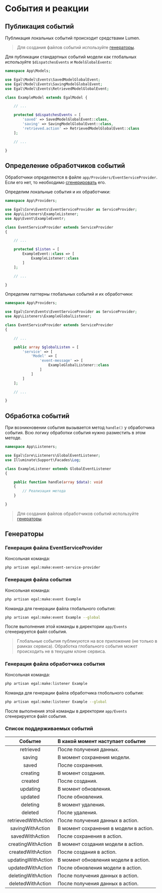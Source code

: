 # События и реакции

## Публикация событий

Публикация локальных событий происходит средствами Lumen.

> Для создания файлов событий используйте [генераторы](#Генерация-файла-события).

Для публикации стандартных событий модели как глобальных используйте `$dispatchesEvents` и `ModelGlobalEvents`:
```php
namespace App\Models;

use Egal\Model\Events\SavedModelGlobalEvent;
use Egal\Model\Events\SavingModelGlobalEvent;
use Egal\Model\Events\RetrievedModelGlobalEvent;

class ExampleModel extends EgalModel {

    // ...

    protected $dispatchesEvents = [
        'saved' => SavedModelGlobalEvent::class,
        'saving' => SavingModelGlobalEvent::class,
        'retrieved.action' => RetrievedModelGlobalEvent::class
    ];

    // ...

}
```

## Определение обработчиков событий

Обработчики определяются в файле `app/Providers/EventServiceProvider`. Если его нет, то необходимо [сгенерировать](#Генерация-файла-eventserviceprovider) его.

Определим локальные события и их обработчики:
```php
namespace App\Providers;

use Egal\Core\Events\EventServiceProvider as ServiceProvider;
use App\Listeners\ExampleListener;
use App\Event\ExampleEventr;

class EventServiceProvider extends ServiceProvider
{

    // ...

    protected $listen = [
        ExampleEvent::class => [
            ExampleListener::class
        ]
    ];

    // ...

}
```

Определим паттерны глобальных событий и их обработчики:
```php
namespace App\Providers;

use Egal\Core\Events\EventServiceProvider as ServiceProvider;
use App\Listeners\ExampleGlobalListener;

class EventServiceProvider extends ServiceProvider
{

    // ...

    public array $globalListen = [
        'service' => [
            'Model' => [
                'event-message' => [
                    ExampleGlobalListener::class
                ]
            ]
        ]
    ];

    // ...

}
```

## Обработка событий

При возникновении события вызывается метод `handle()` у обработчика события. Всю логику обработки события нужно разместить в этом методе.
```php
namespace App\Listeners;

use Egal\Core\Listeners\GlobalEventListener;
use Illuminate\Support\Facades\Log;

class ExampleListener extends GlobalEventListener
{

    public function handle(array $data): void
    {
        // Реализация метода
    }

}
```

> Для создания файлов обработчиков событий используйте [генераторы](#Генерация-файла-обработчика-события).


## Генераторы

### Генерация файла EventServiceProvider

Консольная команда:
```bash
php artisan egal:make:event-service-provider
```

### Генерация файла события

Консольная команда:
```bash
php artisan egal:make:event Example
```
Команда для генерации файла глобального события:
```bash
php artisan egal:make:event Example --global
```
После выполнения этой команды в директории `app/Events` сгенерируется файл события.

> Глобальные события публикуются на все приложение (не только в рамках сервиса).
> Обработка глобального события может происходить не в текущем клоне сервиса.

### Генерация файла обработчика события

Консольная команда:
```bash
php artisan egal:make:listener Example
```
Команда для генерации файла обработчика глобольного события:
```bash
php artisan egal:make:listener Example --global
```
После выполнения этой команды в директории `app/Events` сгенерируется файл события.

### Список поддерживаемых событий

|      Событие        |     В какой момент наступает событие   |
|:-------------------:|:---------------------------------------|
| retrieved           | После получения данных.                |
| saving              | В момент сохранения модели.            |
| saved               | После сохранения.                      |
| creating            | В момент создания.                     |
| created             | После создания.                        |
| updating            | В момент обновления.                   |
| updated             | После обновления.                      |
| deleting            | В момент удаления.                     |
| deleted             | После удаления.                        |
| retrievedWithAction | После получения данных в action.       |
| savingWithAction    | В момент сохранения в модели в action. |
| savedWithAction     | После сохранения в action.             |
| creatingWithAction  | В момент создания модели в action.     |
| createdWithAction   | После создания в action.               |
| updatingWithAction  | В момент обновления модели в action.   |
| updatedWithAction   | После обновления модели в action.      |
| deletingWithAction  | После получения данных в action.       |
| deletedWithAction   | После получения данных в action.       |
